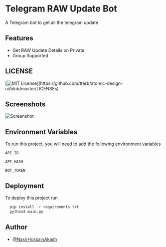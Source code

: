 
# Telegram RAW Update Bot

A Telegram bot to get all the telegram update 


## Features

- Get RAW Update Details on Private
- Group Supported

## LICENSE

[![MIT License](https://img.shields.io/apm/l/atomic-design-ui.svg?)](https://github.com/tterb/atomic-design-ui/blob/master/LICENSEs)




## Screenshots

![Screenshot](https://i.ibb.co/kD95NhS/image-2022-07-02-22-01-17.png)


## Environment Variables

To run this project, you will need to add the following environment variables 

`API_ID`

`API_HASH`

`BOT_TOKEN`


## Deployment

To deploy this project run

```bash
  pip install -r requirements.txt
  python3 main.py
```


## Author

- [@NasirHossainAkash](https://www.github.com/NasirHossainAkash)




